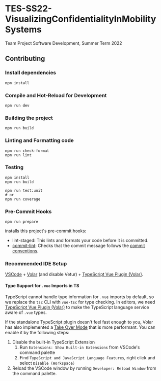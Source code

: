 # TES-SS22-VisualizingConfidentialityInMobilitySystems

Team Project Software Development, Summer Term 2022

## Contributing

### Install dependencies

```shell
npm install
```

### Compile and Hot-Reload for Development

```shell
npm run dev
```

### Building the project

```shell
npm run build
```

### Linting and Formatting code

```shell
npm run check-format
npm run lint
```

### Testing

```shell
npm install
npm run build

npm run test:unit
# or
npm run coverage
```

### Pre-Commit Hooks

```shell
npm run prepare
```

installs this project's pre-commit hooks:

- lint-staged: This lints and formats your code before it is committed.
- [commit-lint](https://commitlint.js.org/#/): Checks that the commit message follows the [commit conventions](https://www.conventionalcommits.org/en/v1.0.0/#summary).

### Recommended IDE Setup

[VSCode](https://code.visualstudio.com/) + [Volar](https://marketplace.visualstudio.com/items?itemName=johnsoncodehk.volar) (and disable Vetur) + [TypeScript Vue Plugin (Volar)](https://marketplace.visualstudio.com/items?itemName=johnsoncodehk.vscode-typescript-vue-plugin).

#### Type Support for `.vue` Imports in TS

TypeScript cannot handle type information for `.vue` imports by default, so we replace the `tsc` CLI with `vue-tsc` for type checking. In editors, we need [TypeScript Vue Plugin (Volar)](https://marketplace.visualstudio.com/items?itemName=johnsoncodehk.vscode-typescript-vue-plugin) to make the TypeScript language service aware of `.vue` types.

If the standalone TypeScript plugin doesn't feel fast enough to you, Volar has also implemented a [Take Over Mode](https://github.com/johnsoncodehk/volar/discussions/471#discussioncomment-1361669) that is more performant. You can enable it by the following steps:

1. Disable the built-in TypeScript Extension
   1. Run `Extensions: Show Built-in Extensions` from VSCode's command palette
   2. Find `TypeScript and JavaScript Language Features`, right click and select `Disable (Workspace)`
2. Reload the VSCode window by running `Developer: Reload Window` from the command palette.

